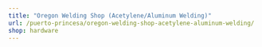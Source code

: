 ```yaml
---
title: "Oregon Welding Shop (Acetylene/Aluminum Welding)"
url: /puerto-princesa/oregon-welding-shop-acetylene-aluminum-welding/
shop: hardware
---
```

